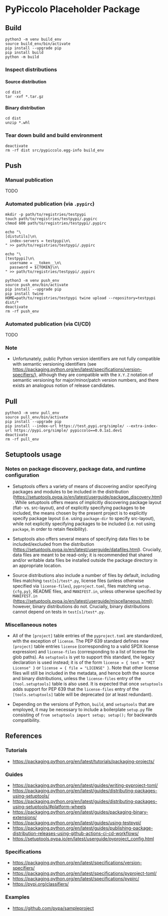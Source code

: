 # PyPiccolo Placeholder Package

## Build

```
python3 -m venv build_env
source build_env/bin/activate
pip install --upgrade pip
pip install build
python -m build
```

### Inspect distributions

#### Source distribution

```
cd dist
tar -xvf *.tar.gz
```

#### Binary distribution

```
cd dist
unzip *.whl
```

### Tear down build and build environment

```
deactivate
rm -rf dist src/pypiccolo.egg-info build_env
```

## Push

### Manual publication

TODO

### Automated publication (via `.pypirc`)

```
mkdir -p path/to/registries/testpypi
touch path/to/registries/testpypi/.pypirc
chmod 600 path/to/registries/testpypi/.pypirc
```

```
echo "\
[distutils]\n\
  index-servers = testpypi\n\
" >> path/to/registries/testpypi/.pypirc

echo "\
[testpypi]\n\
  username = __token__\n\
  password = ${TOKEN}\n\
" >> path/to/registries/testpypi/.pypirc
```

```
python3 -m venv push_env
source push_env/bin/activate
pip install --upgrade pip
pip install twine
HOME=path/to/registries/testpypi twine upload --repository=testpypi dist/*
deactivate
rm -rf push_env
```

### Automated publication (via CI/CD)

TODO

### Note

- Unfortunately, public Python version identifiers are not fully compatible with semantic versioning identifiers (see https://packaging.python.org/en/latest/specifications/version-specifiers/), although they are compatible with the `X.Y.Z` notation of semantic versioning for major/minor/patch version numbers, and there exists an analogous notion of release candidates.


## Pull

```
python3 -m venv pull_env
source pull_env/bin/activate
pip install --upgrade pip
pip install --index-url https://test.pypi.org/simple/ --extra-index-url https://pypi.org/simple/ pypiccolo==0.0.1a1.dev1
deactivate
rm -rf pull_env
```

## Setuptools usage

### Notes on package discovery, package data, and runtime configuration

- Setuptools offers a variety of means of discovering and/or specifying packages and modules to be included in the distribution (https://setuptools.pypa.io/en/latest/userguide/package_discovery.html). While setuptools offers means of implicitly discovering package layout (flat- vs. src-layout), and of explicitly specifying packages to be included, the means chosen by the present project is to explicitly specify package layout (i.e. using `package-dir` to specify src-layout), while not explicitly specifying packages to be included (i.e. not using `package`, in order to retain flexibility).

- Setuptools also offers several means of specifying data files to be included/excluded from the distribution (https://setuptools.pypa.io/en/latest/userguide/datafiles.html). Crucially, data files are meant to be read-only; it is recommended that shared and/or writable data files be installed outside the package directory in an appropriate location.

- Source distributions also include a number of files by default, including files matching `test[s]/test*.py`, license files (unless otherwise specified via `license-files`), `pyproject.toml`, files matching `setup.{cfg,py}`, README files, and `MANIFEST.in`, unless otherwise specified by `MANIFEST.in` (https://setuptools.pypa.io/en/latest/userguide/miscellaneous.html); however, binary distributions do not. Crucially, binary distributions cannot depend on tests in `test[s]/test*.py`.

### Miscellaneous notes

- All of the `[project]` table entries of the `pyproject.toml` are standardized, with the exception of `license`. The PEP 639 standard defines new `[project]` table entries `license` (corresponding to a valid SPDX license expression) and `license-files` (corresponding to a list of license file glob paths). As `setuptools` is yet to support this standard, the legacy declaration is used instead; it is of the form `license = { text = "MIT License" }` or `license = { file = "LICENSE" }`. Note that other license files will still be included in the metadata, and hence both the source and binary distributions, unless the `license-files` entry of the `[tool.setuptools]` table is also used. It is expected that once `setuptools` adds support for PEP 639 that the `license-files` entry of the `[tools.setuptools]` table will be deprecated (or at least redundant).

- Depending on the versions of Python, `build`, and `setuptools` that are employed, it may be necessary to include a boilerplate `setup.py` file consisting of `from setuptools import setup; setup();` for backwards compatibility.

## References

### Tutorials

- https://packaging.python.org/en/latest/tutorials/packaging-projects/

### Guides

- https://packaging.python.org/en/latest/guides/writing-pyproject-toml/
- https://packaging.python.org/en/latest/guides/distributing-packages-using-setuptools/
- https://packaging.python.org/en/latest/guides/distributing-packages-using-setuptools/#platform-wheels
- https://packaging.python.org/en/latest/guides/packaging-binary-extensions/
- https://packaging.python.org/en/latest/guides/using-testpypi/
- https://packaging.python.org/en/latest/guides/publishing-package-distribution-releases-using-github-actions-ci-cd-workflows/
- https://setuptools.pypa.io/en/latest/userguide/pyproject_config.html

### Specifications

- https://packaging.python.org/en/latest/specifications/version-specifiers/
- https://packaging.python.org/en/latest/specifications/pyproject-toml/
- https://packaging.python.org/en/latest/specifications/pypirc/
- https://pypi.org/classifiers/

### Examples

- https://github.com/pypa/sampleproject
